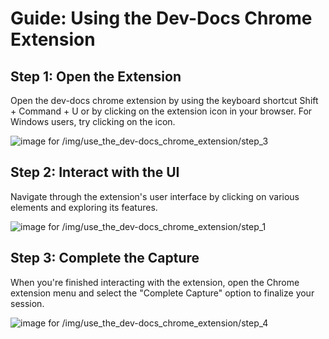 

  # Guide: Using the Dev-Docs Chrome Extension

## Step 1: Open the Extension

Open the dev-docs chrome extension by using the keyboard shortcut Shift + Command + U or by clicking on the extension icon in your browser. For Windows users, try clicking on the icon.

![image for /img/use_the_dev-docs_chrome_extension/step_3](/img/use_the_dev-docs_chrome_extension/step_3.png)

## Step 2: Interact with the UI

Navigate through the extension's user interface by clicking on various elements and exploring its features.

![image for /img/use_the_dev-docs_chrome_extension/step_1](/img/use_the_dev-docs_chrome_extension/step_1.png)

## Step 3: Complete the Capture

When you're finished interacting with the extension, open the Chrome extension menu and select the "Complete Capture" option to finalize your session.

![image for /img/use_the_dev-docs_chrome_extension/step_4](/img/use_the_dev-docs_chrome_extension/step_4.png)

  